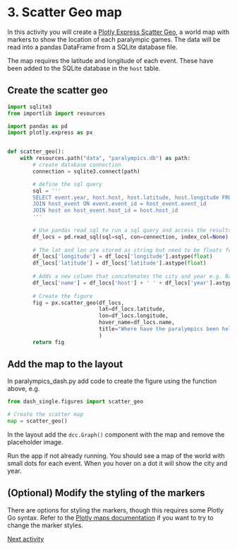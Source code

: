 # 3. Scatter Geo map

In this activity you will create
a [Plotly Express Scatter Geo](https://plotly.com/python-api-reference/generated/plotly.express.scatter_geo.html?highlight=scatter_geo),
a world map with markers to show the location of each paralympic games. The data will be read into a pandas DataFrame from a
SQLite database file.

The map requires the latitude and longitude of each event. These have been added to the SQLite database in the `host`
table.

## Create the scatter geo

```python
import sqlite3
from importlib import resources

import pandas as pd
import plotly.express as px


def scatter_geo():
    with resources.path("data", "paralympics.db") as path:
        # create database connection
        connection = sqlite3.connect(path)

        # define the sql query
        sql = '''
        SELECT event.year, host.host, host.latitude, host.longitude FROM event
        JOIN host_event ON event.event_id = host_event.event_id
        JOIN host on host_event.host_id = host.host_id
        '''
        
        # Use pandas read_sql to run a sql query and access the results as a DataFrame
        df_locs = pd.read_sql(sql=sql, con=connection, index_col=None)
        
        # The lat and lon are stored as string but need to be floats for the scatter_geo
        df_locs['longitude'] = df_locs['longitude'].astype(float)
        df_locs['latitude'] = df_locs['latitude'].astype(float)
        
        # Adds a new column that concatenates the city and year e.g. Barcelona 2012
        df_locs['name'] = df_locs['host'] + ' ' + df_locs['year'].astype(str)
        
        # Create the figure
        fig = px.scatter_geo(df_locs,
                             lat=df_locs.latitude,
                             lon=df_locs.longitude,
                             hover_name=df_locs.name,
                             title="Where have the paralympics been held?",
                             )
        return fig
```

## Add the map to the layout
In paralympics_dash.py add code to create the figure using the function above, e.g.

```python
from dash_single.figures import scatter_geo

# Create the scatter map
map = scatter_geo()
```

In the layout add the `dcc.Graph()` component with the map and remove the placeholder image.

Run the app if not already running. You should see a map of the world with small dots for each event. When you hover on
a dot it will show the city and year.

## (Optional) Modify the styling of the markers
There are options for styling the markers, though this requires some Plotly Go syntax. Refer to the [Plotly maps
documentation](https://plotly.com/python/scatter-plots-on-maps/) if you want to try to change the marker styles.

[Next activity](2-5-stats-card)